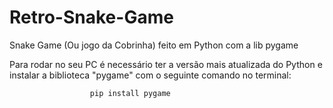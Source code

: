 # Retro-Snake-Game
Snake Game (Ou jogo da Cobrinha) feito em Python com a lib pygame

Para rodar no seu PC é necessário ter a versão mais atualizada do Python e
instalar a biblioteca "pygame" com o seguinte comando no terminal:

                      pip install pygame 
